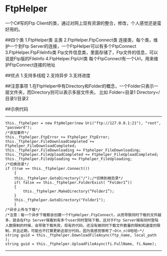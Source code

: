 # FtpHelper
一个C#写的Ftp Client的类，通过对网上现有资源的整合，修改，个人感觉还是蛮好用的。

##四个类
1.FtpHelper类 主类
2.FtpHelper.FtpConnect类 连接类，每个类，维护一个到Ftp Server的连接，一个FtpHelper可以有多个FtpConnect
3.FtpHelper.FtpFileInfo类 Ftp文件信息类，里面存储了，Ftp文件的信息，可以说是Ftp版的FileInfo
4.FtpHelper.FtpUrl类 每个FtpConnect有一个Url，用来维护FtpConnect连接的地址

##优点
1.支持多线程
2.支持异步
3.支持进度

##注意事项
1.在FtpHelper中有Directory和Folder的概念，一个Folder只表示一层文件夹，而Directory则可以表示多层文件夹。
比如 Folder=目录1 Directory=/目录1/目录2

##示例代码

---
    this._ftphelper = new FtpHelper(new Uri("ftp://127.0.0.1:21"), "root", "password");
    /*添加事件*/
    this._ftphelper.FtpError += Ftphelper_FtpError;
    this._ftphelper.FileDownloadCompleted += Ftphelper_FileDownloadCompleted;
    this._ftphelper.FileDownloading += Ftphelper_FileDownloading;
    this._ftphelper.FileUploadCompleted += Ftphelper_FileUploadCompleted;
    this._ftphelper.FileUploading += Ftphelper_FileUploading;
    /*切换目录*/
    if (true == this._ftphelper.Connect())
        {
        this._ftphelper.GotoDirectory("/");/*切换到根目录*/
        if( false == this._ftphelper.FolderExist( “Folder1”))
        {
            this._ftphelper.MakeDirectory(“Folder1”);
        }
        this._ftphelper.GotoDirectory("Folder1");
        }
    /*异步上传与下载*/
    /*注意：每一个异步下载都会创建一个FtpHelper.FtpConnect，从而导致同时下载的文件越多，就会在Ftp Server端看到有多个user同时登陆下载，这对于Ftp Server端有同时登陆人数限制的时候，会导致下载失败，现有的代码，还没有做同时下载文件数量的限制和速度的限制，并且近期，可能也不打算更新这部分代码，因为我感觉够用了~O(∩_∩)O哈哈~*/
    string guid = this._ftphelper.DownloadFileAsync(ftp_name, local_path );
    string guid = this._ftphelper.UploadFileAsync(fi.FullName, fi.Name);
---
